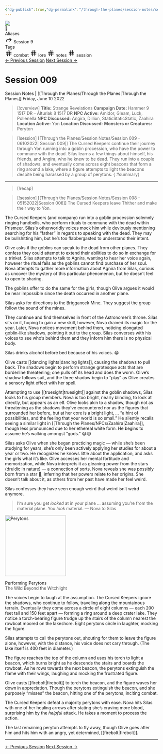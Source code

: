 ```yaml
---
{"dg-publish":true,"dg-permalink":"/through-the-planes/session-notes/session-9","permalink":"/through-the-planes/session-notes/session-9/","title":"Strange Revelations","tags":["combat","lazyDM","lore","notes","prep","session"]}
---
```


<div class="container">
	<div id="progress-bar"></div>
</div>

<div class="wiki-header">
	<div class="banner-wrapper">
		<div class="banner">
			<img class="banner-image full-width" src="https://assets.dicebreaker.com/planebreaker-rpg-artwork.png/BROK/resize/1200x1200%3E/format/jpg/quality/70/planebreaker-rpg-artwork.png" style="object-position: 50% 50%">
		</div>
		<div class="banner-icon">
			<div class="icon-box">📝</div>
		</div>
	</div>
	<div class="frontmatter-container">
		<div class="frontmatter-section mod-aliases">
			<span class="frontmatter-section-label">Aliases</span>
			<div class="frontmatter-section-data frontmatter-section-aliases">
				<span class="frontmatter-alias">
					<span class="frontmatter-alias-icon"> <svg xmlns="http://www.w3.org/2000svg" width="24" height="24" viewBox="0 0 24 24" fill="none" stroke="currentColor" stroke-width="2" stroke-linecap="round" stroke-linejoin="round" class="svg-icon lucide-forward"><polyline points="15 17 20 12 15 7"></polyline><path d="M4 18v-2a4 4 0 0 1 4-4h12"></path></svg></span>
					Session 9</span>
			</div>
		</div>
		<div class="frontmatter-section mod-tags">
			<span class="frontmatter-section-label">Tags</span>
			<div class="frontmatter-section-data frontmatter-section-tags">
				<a class="tag"onclick="toggleTagSearch(this)">
					<span class="frontmatter-tag-icon"><svg xmlns="http://www.w3.org/2000/svg" width="24" height="24" viewBox="0 0 24 24" fill="none" stroke="currentColor" stroke-width="2" stroke-linecap="round" stroke-linejoin="round" class="svg-icon lucide-hash"><line x1="4" y1="9" x2="20" y2="9"></line><line x1="4" y1="15" x2="20" y2="15"></line><line x1="10" y1="3" x2="8" y2="21"></line><line x1="16" y1="3" x2="14" y2="21"></line></svg></span>
					combat</a>
				<a class="tag"onclick="toggleTagSearch(this)">
					<span class="frontmatter-tag-icon"><svg xmlns="http://www.w3.org/2000/svg" width="24" height="24" viewBox="0 0 24 24" fill="none" stroke="currentColor" stroke-width="2" stroke-linecap="round" stroke-linejoin="round" class="svg-icon lucide-hash"><line x1="4" y1="9" x2="20" y2="9"></line><line x1="4" y1="15" x2="20" y2="15"></line><line x1="10" y1="3" x2="8" y2="21"></line><line x1="16" y1="3" x2="14" y2="21"></line></svg></span>
					lore</a>
				<a class="tag" onclick="toggleTagSearch(this)">
					<span class="frontmatter-tag-icon"><svg xmlns="http://www.w3.org/2000/svg" width="24" height="24" viewBox="0 0 24 24" fill="none" stroke="currentColor" stroke-width="2" stroke-linecap="round" stroke-linejoin="round" class="svg-icon lucide-hash"><line x1="4" y1="9" x2="20" y2="9"></line><line x1="4" y1="15" x2="20" y2="15"></line><line x1="10" y1="3" x2="8" y2="21"></line><line x1="16" y1="3" x2="14" y2="21"></line></svg></span>
					notes</a>
				<a class="tag" onclick="toggleTagSearch(this)">
					<span class="frontmatter-tag-icon"><svg xmlns="http://www.w3.org/2000/svg" width="24" height="24" viewBox="0 0 24 24" fill="none" stroke="currentColor" stroke-width="2" stroke-linecap="round" stroke-linejoin="round" class="svg-icon lucide-hash"><line x1="4" y1="9" x2="20" y2="9"></line><line x1="4" y1="15" x2="20" y2="15"></line><line x1="10" y1="3" x2="8" y2="21"></line><line x1="16" y1="3" x2="14" y2="21"></line></svg></span>
					session</a>
			</div>
		</div>
	</div>
</div>


<div class="session-navbar"><a class="internal-link" href="/through-the-planes/session-notes/session-8">← Previous Session</a> <a class="internal-link" href="/through-the-planes/session-notes/session-10">Next Session →</a></div>

# Session 009
<span class="source">Session Notes |</span> [[Through the Planes/Through the Planes\|Through the Planes]]
Friday, June 10 2022

>[!overview]
>**Title:** Strange Revelations
>**Campaign Date:**  Hammer 9 1517 DR – Alturiak 8 1517 DR
>**NPC Active:** Amidor, Gleam, Luck, Pollenella
>**NPC Discussed:** Angira, Dillion, <span class="glitch"><span>Static</span>Static<span>Static</span></span>, Zaahira
>**Location Active:** Yon
>**Location Discussed:**
>**Monsters or Creatures:** Peryton

>[!session] [[Through the Planes/Session Notes/Session 009 - 06102022\| Session 009]]
>The Cursed Keepers continue their journey through Yon running into a goblin procession, who have the power to commune with the dead. Silas learns a few things about himself, his friends, and Angira, who he knew to be dead. They run into a couple of shadows, and eventually come across eight beacons that form a ring around a lake, where a figure attempts to light the beacons despite being harassed by a group of perytons. { #summary}


---

>[!recap]
>
<div class="transclusion internal-embed is-loaded"><div class="markdown-embed">



>[!session] [[Through the Planes/Session Notes/Session 008 - 05152022\|Session 008]]
>The Cursed Keepers leave Thither and make their way to Yon.


</div></div>


The Cursed Keepers (and company) run into a goblin procession solemnly ringing handbells, who perform rituals to commune with the dead within Prismeer.  Silas's otherworldly voices mock him while deviously mentioning searching for his “father”  in regards to speaking with the dead. They may be bullshitting him, but he’s too flabbergasted to understand their intent.

Olive asks if the goblins can speak to the dead from other planes. They confess they could attempt to extend their abilities to do so in exchange for a trinket. Silas attempts to talk to Agnira, wanting to hear her voice again, however the ritual fails as the goblins cannot find purchase of her soul.  Nova attempts to gather more information about Agnira from Silas, curious as uncover the mystery of this particular phenomenon, but he doesn’t feel to open to sharing.

The goblins offer to do the same for the girls, though Olive argues it would be near impossible since the death occurred in another plane.

Silas asks for directions to the Brigganock Mine. They suggest the group follow the sound of the mines.

They continue and find themselves in front of the Astronomer’s throne. Silas sits on it, hoping to gain a new skill, however, Nova drained its magic for the year. Later, Nova notices movement behind them, noticing elongated goblin-like shadows, pointing it out to the group. Silas converses with his voices to see who’s behind them and they inform him there is no physical body.

<span class="sticky">Silas drinks alcohol before bed because of his voices. 😂</span>

Olive casts [[dancing lights\|dancing lights]], causing the shadows to pull back. The shadows begin to perform strange grotesque acts that are borderline threatening; one pulls off its head and does the worm. Olive’s shadow follows suit, and the three shadow begin to “play” as Olive creates a sensory light effect with her spell.

Attempting to use [[truesight\|truesight]] against the goblin shadows, Silas looks to his group members. Nova is too bright, nearly blinding, to look at directly, but appears as an elf. Olive looks akin to a shadow, though not as threatening as the shadows they’ve encountered nor as the figures that surrounded her before, but at her core is a bright light,  ... “a hint of possibilities, and the feeling that your world is so small.” He silently recalls seeing a similar light in [[Through the Planes/NPCs/Zaahira\|Zaahira]], though less pronounced due to her ethereal white form. He begins to assume he’s walking amongst “gods.” 😂😅

Silas asks Olive when she began practicing magic — while she’s been studying for years, she’s only been actively applying her studies for about a year or two. He recognizes he knows little about the application, and asks the girls what it’s like. Olive accesses her mental fortitude and memorization, while Nova interprets it as gleaning power from the stars (druidic in nature) — a connection of sorts. Nova reveals she was possibly born from a star 🌠, inferring that her powers relate to her origins. She doesn’t talk about it, as others from her past have made her feel weird.

Silas confesses they have seen enough weird that weird isn’t weird anymore.

>I’m sure you get *looked* at in your plane ... assuming you’re from the material plane. You *look* material.
>— Nova to Silas

<div class="floaterL">
	<img alt="Perytons" height="200" src="https://media.dndbeyond.com/compendium-images/twbtw/JtUXxjur9QWtb7E3/04-005.greyhawk-mummers.png">
	<p class="caption">Performing Perytons<br><span style="font-weight:300">The Wild Beyond the Witchlight</span></p>
</div>

The voices begin to laugh at the assumption. The Cursed Keepers ignore the shadows, who continue to follow, traveling along the mountainous terrain. Eventually they come across a circle of eight columns — each 200 feet tall and 150 feet apart — forming a ring around a deep crater lake. They notice a torch-bearing figure trudge up the stairs of the column nearest the rowboat moored on the lakeshore. Eight perytons circle in laughter, mocking the figure.

Silas attempts to call the perytons out, shouting for them to leave the figure alone, however, with the distance, his voice does not cary through. (The lake itself is 400 feet in diameter.)

The figure reaches the top of the column and uses his torch to light a beacon, which burns bright as he descends the stairs and boards the rowboat. As he rows towards the next beacon, the perytons extinguish the flame with their wings, laughing and mocking the frustrated figure.

Olive casts [[firebolt\|firebolt]] to torch the beacon, and the figure waves her down in appreciation. Though the perytons extinguish the beacon, and she purposely “misses” the beacon, hitting one of the perytons, inciting combat.

The Cursed Keepers defeat a majority perytons with ease. Nova hits Silas with one of her healing arrows after stating she’s craving more blood, surprising him by the *helpful* attack. He takes a moment to process the action.

The last remaining peryton attempts to fly away, though Olive goes after him and hits him with an angry, yet determined, [[firebolt\|firebolt]].

---
<div class="session-navbar"><a class="internal-link" href="/through-the-planes/session-notes/session-8">← Previous Session</a> <a class="internal-link" href="/through-the-planes/session-notes/session-10">Next Session →</a></div>

<div id="disqus_thread"></div>